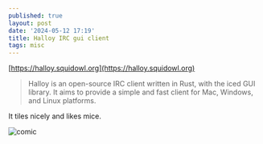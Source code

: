 ```yaml
---
published: true
layout: post
date: '2024-05-12 17:19'
title: Halloy IRC gui client
tags: misc 
---
```

[https://halloy.squidowl.org](https://halloy.squidowl.org)

> Halloy is an open-source IRC client written in Rust, with the iced GUI library. It aims to provide a simple and fast client for Mac, Windows, and Linux platforms.

It tiles nicely and likes mice.

![comic](https://imgs.xkcd.com/comics/team_chat_2x.png)
